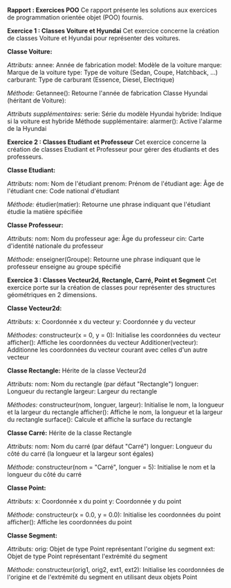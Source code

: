 **Rapport : Exercices POO**
Ce rapport présente les solutions aux exercices de programmation orientée objet (POO) fournis.

**Exercice 1 : Classes Voiture et Hyundai**
Cet exercice concerne la création de classes Voiture et Hyundai pour représenter des voitures.

**Classe Voiture:**

_Attributs:_
annee: Année de fabrication
model: Modèle de la voiture
marque: Marque de la voiture
type: Type de voiture (Sedan, Coupe, Hatchback, ...)
carburant: Type de carburant (Essence, Diesel, Electrique)

_Méthode:_
Getannee(): Retourne l'année de fabrication
Classe Hyundai (héritant de Voiture):

_Attributs supplémentaires:_
serie: Série du modèle Hyundai
hybride: Indique si la voiture est hybride
Méthode supplémentaire:
alarmer(): Active l'alarme de la Hyundai

**Exercice 2 : Classes Etudiant et Professeur**
Cet exercice concerne la création de classes Etudiant et Professeur pour gérer des étudiants et des professeurs.

**Classe Etudiant:**

_Attributs:_
nom: Nom de l'étudiant
prenom: Prénom de l'étudiant
age: Âge de l'étudiant
cne: Code national d'étudiant

_Méthode:_
étudier(matier): Retourne une phrase indiquant que l'étudiant étudie la matière spécifiée

**Classe Professeur:**

_Attributs:_
nom: Nom du professeur
age: Âge du professeur
cin: Carte d'identité nationale du professeur

_Méthode:_
enseigner(Groupe): Retourne une phrase indiquant que le professeur enseigne au groupe spécifié

**Exercice 3 : Classes Vecteur2d, Rectangle, Carré, Point et Segment**
Cet exercice porte sur la création de classes pour représenter des structures géométriques en 2 dimensions.

**Classe Vecteur2d:**

_Attributs:_
x: Coordonnée x du vecteur
y: Coordonnée y du vecteur

_Méthodes:_
constructeur(x = 0, y = 0): Initialise les coordonnées du vecteur
afficher(): Affiche les coordonnées du vecteur
Additioner(vecteur): Additionne les coordonnées du vecteur courant avec celles d'un autre vecteur

**Classe Rectangle:**
Hérite de la classe Vecteur2d

_Attributs:_
nom: Nom du rectangle (par défaut "Rectangle")
longuer: Longueur du rectangle
largeur: Largeur du rectangle

_Méthodes:_
constructeur(nom, longuer, largeur): Initialise le nom, la longueur et la largeur du rectangle
afficher(): Affiche le nom, la longueur et la largeur du rectangle
surface(): Calcule et affiche la surface du rectangle

**Classe Carré:**
Hérite de la classe Rectangle

_Attributs:_
nom: Nom du carré (par défaut "Carré")
longuer: Longueur du côté du carré (la longueur et la largeur sont égales)

_Méthode:_
constructeur(nom = "Carré", longuer = 5): Initialise le nom et la longueur du côté du carré

**Classe Point:**

_Attributs:_
x: Coordonnée x du point
y: Coordonnée y du point

_Méthode:_
constructeur(x = 0.0, y = 0.0): Initialise les coordonnées du point
afficher(): Affiche les coordonnées du point

**Classe Segment:**

_Attributs:_
orig: Objet de type Point représentant l'origine du segment
ext: Objet de type Point représentant l'extrémité du segment

_Méthode:_
constructeur(orig1, orig2, ext1, ext2): Initialise les coordonnées de l'origine et de l'extrémité du segment en utilisant deux objets Point

